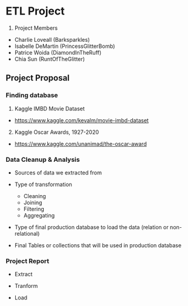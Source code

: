 # ETL Project


1.  Project Members
  * Charlie Loveall (Barksparkles)
  * Isabelle DeMartin (PrincessGlitterBomb)
  * Patrice Woida (DiamondInTheRuff)
  * Chia Sun (RuntOfTheGlitter)

## Project Proposal

### Finding database

1. Kaggle IMBD Movie Dataset
* https://www.kaggle.com/kevalm/movie-imbd-dataset

2. Kaggle Oscar Awards, 1927-2020
* https://www.kaggle.com/unanimad/the-oscar-award


### Data Cleanup & Analysis


* Sources of data we extracted from


* Type of transformation
  * Cleaning
  * Joining
  * Filtering
  * Aggregating

* Type of final production database to load the data (relation or non-relational)

* Final Tables or collections that will be used in production database


### Project Report

* Extract

* Tranform

* Load
